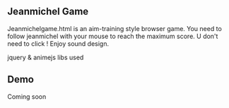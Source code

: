 ## Jeanmichel Game

Jeanmichelgame.html is an aim-training style browser game. You need to follow jeanmichel with your mouse to reach the maximum score. U don't need to click ! Enjoy sound design. 

jquery & animejs libs used

## Demo

Coming soon
